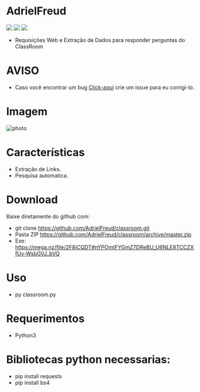# AdrielFreud

![](https://img.shields.io/badge/classroom-v1.0-blue?style=flat&logo=appveyor)
![](https://img.shields.io/badge/plataforma-win32--win64--linux64--linux32-blue?style=flat&logo=appveyor)
![](https://img.shields.io/badge/python-3.x.x-blue)

 - Requisições Web e Extração de Dados para responder perguntas do ClassRoom

# AVISO
- Caso você encontrar um bug [Click-aqui](https://github.com/AdrielFreud/classroom/issues/new) crie um issue para eu corrigi-lo.

# Imagem
![photo](https://i.imgur.com/)

# Características
  - Extração de Links.
  - Pesquisa automatica.
 
# Download
Baixe diretamente do github com:
 - git clone https://github.com/AdrielFreud/classroom.git
 - Pasta ZIP https://github.com/AdrielFreud/classroom/archive/master.zip
 - Exe: https://mega.nz/file/2F8iCQDT#nYPOmtFYGmZ7DReBU_U6NLE8TCCZXfUv-WsbGVJ_bVQ

# Uso
 - py classroom.py

# Requerimentos
 - Python3

# Bibliotecas python necessarias:
  - pip install requests
  - pip install bs4

